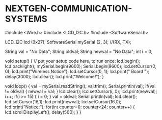 # NEXTGEN-COMMUNICATION-SYSTEMS

#include <Wire.h>
#include <LCD_I2C.h>
#include <SoftwareSerial.h>

LCD_I2C lcd (0x27);
SoftwareSerial mySerial (2, 3);   //(RX, TX);

String val = "No Data";
String oldval;
String newval = "No Data";
int i = 0;

void setup() 
{
  // put your setup code here, to run once:
  lcd.begin();
  lcd.backlight();
  mySerial.begin(9600);
  Serial.begin(9600);
  lcd.setCursor(0, 0);
  lcd.print("Wireless Notice");
  lcd.setCursor(0, 1);
  lcd.print("     Board     ");
  delay(3000);
  lcd.clear();
  lcd.print("Welcome!");
}

void loop() 
{
  val = mySerial.readString();
  val.trim();
  Serial.println(val);
  if(val != oldval)
  {
    newval = val;
  }
  lcd.clear();
  lcd.setCursor(i, 0);
  lcd.print(newval);
  i++;
  if(i >= 15)
  {
    i = 0;
  }
  val = oldval;
Serial.println(val);
lcd.clear();
lcd.setCursor(16,1);
lcd.print(newval);
lcd.setCursor(16,0);
lcd.print("Notice:");
for(int counter=0; counter<24; counter++)
{
  lcd.scrollDisplayLeft();
  delay(500);
}
}
